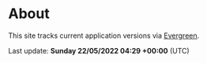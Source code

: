 # About

This site tracks current application versions via [Evergreen](https://stealthpuppy.com/evergreen/).

Last update: **Sunday 22/05/2022 04:29 +00:00** (UTC)